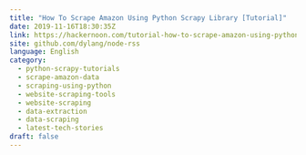 ```yaml
---
title: "How To Scrape Amazon Using Python Scrapy Library [Tutorial]"
date: 2019-11-16T18:30:35Z
link: https://hackernoon.com/tutorial-how-to-scrape-amazon-using-python-scrapy-f6x32qm?source=rss&utm_medium=RSS&utm_source=news.12bit.vn
site: github.com/dylang/node-rss
language: English
category:
  - python-scrapy-tutorials
  - scrape-amazon-data
  - scraping-using-python
  - website-scraping-tools
  - website-scraping
  - data-extraction
  - data-scraping
  - latest-tech-stories
draft: false
---
```

